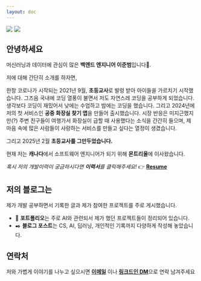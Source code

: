 ```yaml
---
layout: doc
---
```


<div style="display: flex; gap: 1%;">
  <img src="/about/kyowon2.jpg" style="max-width: 50%; height: auto;" />
  <img src="/about/livingLab.jpg" style="max-width: 50%; height: auto;" /> 
</div>


## 안녕하세요

머신러닝과 데이터에 관심이 많은 **백엔드 엔지니어 이준범**입니다👋.

저에 대해 간단히 소개를 하자면,

한창 코로나가 시작되는 2021년 9월, **초등교사**로 발령 받아 아이들을 가르치기 시작했습니다. 
그즈음 국내에 코딩 열풍이 불면서 저도 자연스레 코딩을 공부하게 되었습니다. 
생각보다 코딩이 재밌어서 낮에는 수업하고 밤에는 코딩을 했습니다. 그리고 2024년에 저의 첫 서비스인 **공중 화장실 찾기 앱**을 만들어 출시했습니다. 시장 반응은 미지근했지만(?) 주변 친구들이 여행가서 화장실이 급할 때 사용했다는 소식을 간간히 들으며,
제 마음 속에 많은 사람들이 사랑하는 서비스를 만들고 싶다는 열정이 생겼습니다.

그리고 2025년 2월 **초등교사를 그만두었습니다.**

현재 저는 **캐나다**에서 소프트웨어 엔지니어가 되기 위해 **몬트리올**에 이사왔습니다.

*혹시 저의 개발이력이 궁금하시다면 **이력서**를 클릭해주세요!* 👉 [**Resume**](https://drive.google.com/file/d/1D8XSD4pxiQg8PPT66fUnIxx5Brg0v6-V/view?usp=sharing)


## 저의 블로그는
제가 개발 공부하면서 기록한 글과 제가 참여한 프로젝트를 주로 게시했습니다.

- 📁 **포트폴리오**는 주로 AI와 관련되서 제가 했던 프로젝트들이 정리되어 있습니다.
- ✒️ **블로그 포스트**는 CS, AI, 딥러닝, 개인적인 기록까지 다양하게 작성해 놓았습니다.

## 연락처

저와 가볍게 이야기를 나누고 싶으시면 [**이메일**](mailto:g4012s@gmail.com) 이나 [**링크드인 DM**](https://www.linkedin.com/in/tbeom15/)으로 연락 남겨주세요 
